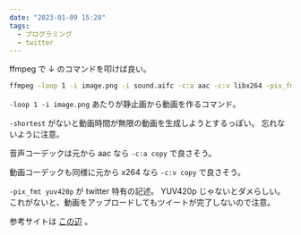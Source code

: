 ```yaml
---
date: "2023-01-09 15:28"
tags:
  - プログラミング
  - twitter
---
```


ffmpeg で ↓ のコマンドを叩けば良い。

```sh
ffmpeg -loop 1 -i image.png -i sound.aifc -c:a aac -c:v libx264 -pix_fmt yuv420p -shortest out.mp4
```

`-loop 1 -i image.png` あたりが静止画から動画を作るコマンド。

`-shortest` がないと動画時間が無限の動画を生成しようとするっぽい。
忘れないように注意。

音声コーデックは元から aac なら `-c:a copy` で良さそう。

動画コーデックも同様に元から x264 なら `-c:v copy` で良さそう。

`-pix_fmt yuv420p` が twitter 特有の記述。
YUV420p じゃないとダメらしい。
これがないと、動画をアップロードしてもツイートが完了しないので注意。

参考サイトは
[この辺](https://kivantium.hateblo.jp/entry/2017/07/16/160859)
。
